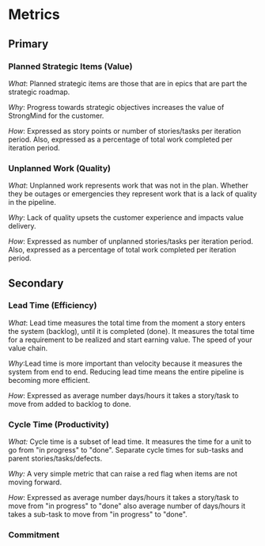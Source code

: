 # Metrics

## Primary

### Planned Strategic Items (Value)

*What*: Planned strategic items are those that are in epics that are part the strategic roadmap.

*Why*: Progress towards strategic objectives increases the value of StrongMind for the customer.

*How*: Expressed as story points or number of stories/tasks per iteration period. Also, expressed as a percentage of total work completed per iteration period.

### Unplanned Work (Quality)

*What*: Unplanned work represents work that was not in the plan.  Whether they be outages or emergencies they represent work that is a lack of quality in the pipeline.

*Why*: Lack of quality upsets the customer experience and impacts value delivery.

*How*: Expressed as number of unplanned stories/tasks per iteration period.  Also, expressed as a percentage of total work completed per iteration period.

## Secondary

### Lead Time (Efficiency)

*What*: Lead time measures the total time from the moment a story enters the system (backlog), until it is completed (done).  It measures the total time for a requirement to be realized and start earning value.  The speed of your value chain.

*Why*:Lead time is more important than velocity because it measures the system from end to end.  Reducing lead time means the entire pipeline is becoming more efficient.

*How*: Expressed as average number days/hours it takes a story/task to move from added to backlog to done.

### Cycle Time (Productivity)

*What:* Cycle time is a subset of lead time.  It measures the time for a unit to go from "in progress" to "done".  Separate cycle times for sub-tasks and parent stories/tasks/defects.

*Why:* A very simple metric that can raise a red flag when items are not moving forward.

*How*: Expressed as average number days/hours it takes a story/task to move from "in progress" to "done" also average number of days/hours it takes a sub-task to move from "in progress" to "done".

### Commitment
